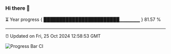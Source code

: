 ### Hi there 👋

⏳ Year progress { ████████████████████████▁▁▁▁▁▁ } 81.57 %

---

⏰ Updated on Fri, 25 Oct 2024 12:58:53 GMT

![Progress Bar CI](https://github.com/IshwaranRudhara/GIT-ACTION/workflows/Progress%20Bar%20CI/badge.svg)
